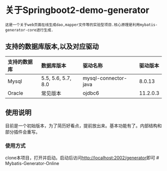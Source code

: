 # 关于Springboot2-demo-generator 
    这是一个关于web页面在线生成dao,mapper文件等的实验型项目.核心原理是利用mybatis-generator-core进行生成.
    
## 支持的数据库版本,以及对应驱动

| 支持的数据库 | 数据库版本         | 驱动名称             | 驱动版本 |
|:---|:---|:---|:---|
| Mysql        | 5.5, 5.6, 5.7, 8.0 | mysql-connector-java | 8.0.13   |
| Oracle | 常见版本 | ojdbc6 | 11.2.0.3 |


## 使用说明

目前是一个初始版本，为了简历好看点，提前放出来。基本功能有了。内部结构和部分插件会重写。

### 使用方式
clone本项目，打开并启动。启动后访问[http://localhost:2002/generator](http://localhost:2002/generator)即可
#   M y b a t i s - G e n e r a t o r - O n l i n e  
 